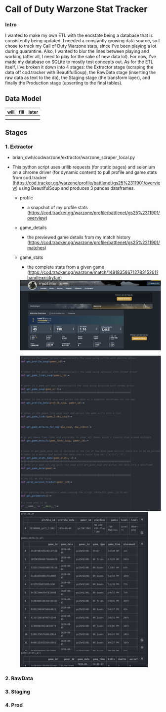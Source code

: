 # Call of Duty Warzone Stat Tracker #

### Intro ####
I wanted to make my own ETL with the endstate being a database that is consistently being updated. I needed a constantly growing data source, so I chose to track my Call of Duty Warzone stats, since I've been playing a lot during quarantine. Also, I wanted to blur the lines between playing and working (after all, I need to play for the sake of new data lol). For now, I've made my database on SQLite to mostly test concepts out. As for the ETL itself, I've broken it down into 4 stages: the Extractor stage (scraping the data off cod.tracker with BeautifulSoup), the RawData stage (inserting the raw data as text to the db), the Staging stage (the transform layer), and finally the Production stage (upserting to the final tables).


## Data Model ##
| will | fill  |  later |
|---|---|---|
|   |   |   |
|   |   |   |

## Stages ##
### 1. Extractor

- brian_dwh/codwarzone/extractor/warzone_scraper_local.py

- This python script uses urllib requests (for static pages) and selenium on a chrome driver (for dynamic content) to pull profile and game stats from cod.tracker (https://cod.tracker.gg/warzone/profile/battlenet/gs25%2311901/overview) using BeautifulSoup and produces 3 pandas dataframes.

  + profile
    - a snapshot of my profile stats (https://cod.tracker.gg/warzone/profile/battlenet/gs25%2311901/overview)
  + game_details
    - the previewed game details from my match history (https://cod.tracker.gg/warzone/profile/battlenet/gs25%2311901/matches)
  + game_stats
    - the complete stats from a given game (https://cod.tracker.gg/warzone/match/14818358671278315261?handle=rickytan)


  
    <img src="output/images/codtracker.png" width="875"/>

    <img src="output/images/scraper.png" height="500"/> <img src="output/images/dataframes.png" height="500"/>
  
  
### 2. RawData

### 3. Staging
### 4. Prod
